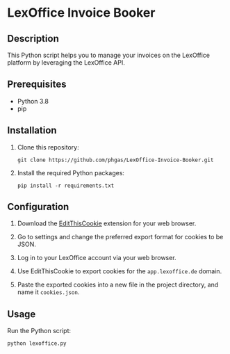 # LexOffice Invoice Booker

## Description
This Python script helps you to manage your invoices on the LexOffice platform by leveraging the LexOffice API.

## Prerequisites

- Python 3.8
- pip

## Installation

1. Clone this repository:

    ```
    git clone https://github.com/phgas/LexOffice-Invoice-Booker.git
    ```

2. Install the required Python packages:

    ```
    pip install -r requirements.txt
    ```

## Configuration

1. Download the [EditThisCookie](https://chrome.google.com/webstore/detail/editthiscookie/fngmhnnpilhplaeedifhccceomclgfbg) extension for your web browser.

2. Go to settings and change the preferred export format for cookies to be JSON.

3. Log in to your LexOffice account via your web browser.

4. Use EditThisCookie to export cookies for the `app.lexoffice.de` domain. 

5. Paste the exported cookies into a new file in the project directory, and name it `cookies.json`.

## Usage

Run the Python script:

```bash
python lexoffice.py
